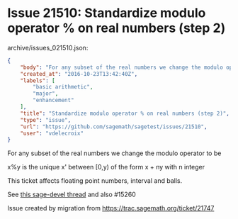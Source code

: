 # Issue 21510: Standardize modulo operator % on real numbers (step 2)

archive/issues_021510.json:
```json
{
    "body": "For any subset of the real numbers we change the modulo operator to be\n\n  x%y is the unique x' between [0,y) of the form x + ny with n integer\n\nThis ticket affects floating point numbers, interval and balls.\n\nSee [this sage-devel thread](https://groups.google.com/forum/#!topic/sage-devel/PfMop0nyiL0) and also #15260\n\nIssue created by migration from https://trac.sagemath.org/ticket/21747\n\n",
    "created_at": "2016-10-23T13:42:40Z",
    "labels": [
        "basic arithmetic",
        "major",
        "enhancement"
    ],
    "title": "Standardize modulo operator % on real numbers (step 2)",
    "type": "issue",
    "url": "https://github.com/sagemath/sagetest/issues/21510",
    "user": "vdelecroix"
}
```
For any subset of the real numbers we change the modulo operator to be

  x%y is the unique x' between [0,y) of the form x + ny with n integer

This ticket affects floating point numbers, interval and balls.

See [this sage-devel thread](https://groups.google.com/forum/#!topic/sage-devel/PfMop0nyiL0) and also #15260

Issue created by migration from https://trac.sagemath.org/ticket/21747


